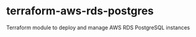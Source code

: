 # terraform-aws-rds-postgres

Terraform module to deploy and manage AWS RDS PostgreSQL instances

<!-- BEGIN_TF_DOCS -->
<!-- END_TF_DOCS -->
